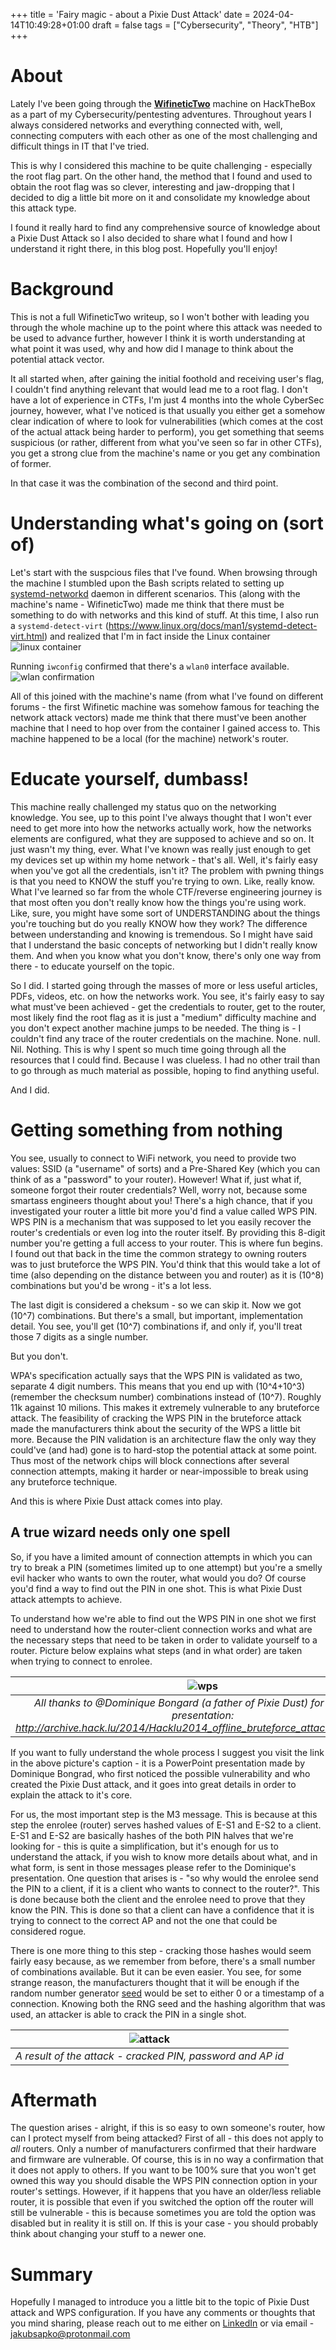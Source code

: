 +++
title = 'Fairy magic - about a Pixie Dust Attack'
date = 2024-04-14T10:49:28+01:00
draft = false 
tags = ["Cybersecurity", "Theory", "HTB"]
+++

# About

Lately I've been going through the **[WifineticTwo](https://app.hackthebox.com/machines/WifineticTwo)** machine on HackTheBox as a part of my Cybersecurity/pentesting adventures. Throughout years I always considered networks and everything connected with, well, connecting computers with each other as one of the most challenging and difficult things in IT that I've tried.

This is why I considered this machine to be quite challenging - especially the root flag part. On the other hand, the method that I found and used to obtain the root flag was so clever, interesting and jaw-dropping that I decided to dig a little bit more on it and consolidate my knowledge about this attack type.

I found it really hard to find any comprehensive source of knowledge about a Pixie Dust Attack so I also decided to share what I found and how I understand it right there, in this blog post. Hopefully you'll enjoy!

# Background

This is not a full WifineticTwo writeup, so I won't bother with leading you through the whole machine up to the point where this attack was needed to be used to advance further, however I think it is worth understanding at what point it was used, why and how did I manage to think about the potential attack vector.

It all started when, after gaining the initial foothold and receiving user's flag, I couldn't find anything relevant that would lead me to a root flag. I don't have a lot of experience in CTFs, I'm just 4 months into the whole CyberSec journey, however, what I've noticed is that usually you either get a somehow clear indication of where to look for vulnerabilities (which comes at the cost of the actual attack being harder to perform), you get something that seems suspicious (or rather, different from what you've seen so far in other CTFs), you get a strong clue from the machine's name or you get any combination of former.

In that case it was the combination of the second and third point.

# Understanding what's going on (sort of)

Let's start with the suspcious files that I've found. 
When browsing through the machine I stumbled upon the Bash scripts related to setting up [systemd-networkd](https://wiki.archlinux.org/title/systemd-networkd) daemon in different scenarios. 
This (along with the machine's name - WifineticTwo) made me think that there must be something to do with networks and this kind of stuff. 
At this time, I also run a ```systemd-detect-virt``` (https://www.linux.org/docs/man1/systemd-detect-virt.html) and realized that I'm in fact inside the Linux container ![linux container](/linux_container.png)



Running ```iwconfig``` confirmed that there's a ```wlan0``` interface available. ![wlan confirmation](/wlan.png)


All of this joined with the machine's name (from what I've found on different forums - the first Wifinetic machine was somehow famous for teaching the network attack vectors) made me think that there must've been another machine that I need to hop over from the container I gained access to.
This machine happened to be a local (for the machine) network's router.


# Educate yourself, dumbass!

This machine really challenged my status quo on the networking knowledge. You see, up to this point I've always thought that I won't ever need to get more into how the networks actually work, how the networks elements are configured, what they are supposed to achieve and so on.
It just wasn't my thing, ever. What I've known was really just enough to get my devices set up within my home network - that's all. Well, it's fairly easy when you've got all the credentials, isn't it?
The problem with pwning things is that you need to KNOW the stuff you're trying to own. Like, really know. What I've learned so far from the whole CTF/reverse engineering journey is that most often you don't really know how the things you're using work.
Like, sure, you might have some sort of UNDERSTANDING about the things you're touching but do you really KNOW how they work? The difference between understanding and knowing is tremendous. So I might have said that I understand the basic concepts of networking but I didn't really know them.
And when you know what you don't know, there's only one way from there - to educate yourself on the topic.

So I did. I started going through the masses of more or less useful articles, PDFs, videos, etc. on how the networks work. You see, it's fairly easy to say what must've been achieved - get the credentials to router, get to the router, most likely find the root flag as it is just a "medium" difficulty machine and you don't expect another machine jumps to be needed. The thing is - I couldn't find any trace of the router credentials on the machine. None. null. Nil. Nothing.
This is why I spent so much time going through all the resources that I could find. Because I was clueless. I had no other trail than to go through as much material as possible, hoping to find anything useful.

And I did.

# Getting something from nothing

You see, usually to connect to WiFi network, you need to provide two values: SSID (a "username" of sorts) and a Pre-Shared Key (which you can think of as a "password" to your router).
However! What if, just what if, someone forgot their router credentials? Well, worry not, because some smartass engineers thought about you! There's a high chance, that if you investigated your router a little bit more you'd find a value called WPS PIN.
WPS PIN is a mechanism that was supposed to let you easily recover the router's credentials or even log into the router itself. By providing this 8-digit number you're getting a full access to your router. This is where fun begins.
I found out that back in the time the common strategy to owning routers was to just bruteforce the WPS PIN. You'd think that this would take a lot of time (also depending on the distance between you and router) as it is \(10^8\) combinations but you'd be wrong - it's a lot less.

The last digit is considered a cheksum - so we can skip it. Now we got \(10^7\) combinations. But there's a small, but important, implementation detail. You see, you'll get \(10^7\) combinations if, and only if, you'll treat those 7 digits as a single number. 

But you don't.

WPA's specification actually says that the WPS PIN is validated as two, separate 4 digit numbers. This means that you end up with \(10^4+10^3\) (remember the checksum number) combinations instead of \(10^7\). Roughly 11k against 10 milions. This makes it extremely vulnerable to any bruteforce attack.
The feasibility of cracking the WPS PIN in the bruteforce attack made the manufacturers think about the security of the WPS a little bit more. Because the PIN validation is an architecture flaw the only way they could've (and had) gone is to hard-stop the potential attack at some point. Thus most of the network chips will block connections after several connection attempts, making it harder or near-impossible to break using any bruteforce technique.

And this is where Pixie Dust attack comes into play.

## A true wizard needs only one spell

So, if you have a limited amount of connection attempts in which you can try to break a PIN (sometimes limited up to one attempt) but you're a smelly evil hacker who wants to own the router, what would you do? Of course you'd find a way to find out the PIN in one shot. This is what Pixie Dust attack attempts to achieve.

To understand how we're able to find out the WPS PIN in one shot we first need to understand how the router-client connection works and what are the necessary steps that need to be taken in order to validate yourself to a router.
Picture below explains what steps (and in what order) are taken when trying to connect to enrolee.

| ![wps](/wps2.png) |
|:--:|
| *All thanks to @Dominique Bongard (a father of Pixie Dust) for this great presentation: http://archive.hack.lu/2014/Hacklu2014_offline_bruteforce_attack_on_wps.pdf* |

If you want to fully understand the whole process I suggest you visit the link in the above picture's caption - it is a PowerPoint presentation made by Dominique Bongrad, who first noticed the possible vulnerability and who created the Pixie Dust attack, and it goes into great details in order to explain the attack to it's core.

For us, the most important step is the M3 message. This is because at this step the enrolee (router) serves hashed values of E-S1 and E-S2 to a client. E-S1 and E-S2 are basically hashes of the both PIN halves that we're looking for - this is quite a simplification, but it's enough for us to understand the attack, if you wish to know more details about what, and in what form, is sent in those messages please refer to the Dominique's presentation.
One question that arises is - "so why would the enrolee send the PIN to a client, if it is a client who wants to connect to the router?". This is done because both the client and the enrolee need to prove that they know the PIN. This is done so that a client can have a
confidence that it is trying to connect to the correct AP and not the one that could be considered rogue.

There is one more thing to this step - cracking those hashes would seem fairly easy because, as we remember from before, there's a small number of combinations available. But it can be even easier. You see, for some strange reason, the manufacturers thought that it will be enough if the random number generator [seed](https://en.wikipedia.org/wiki/Random_seed) would be set to either 0 or a timestamp of a connection. Knowing both the RNG seed and the hashing algorithm that was used, an attacker is able to crack the PIN in a single shot.

| ![attack](/attack2.png) |
|:--:|
| *A result of the attack - cracked PIN, password and AP id* |

# Aftermath

The question arises - alright, if this is so easy to own someone's router, how can I protect myself from being attacked? First of all - this does not apply to _all_ routers. Only a number of manufacturers confirmed that their hardware and firmware are vulnerable. Of course, this is in no way a confirmation that it does not apply to others.
If you want to be 100% sure that you won't get owned this way you should disable the WPS PIN connection option in your router's settings. However, if it happens that you have an older/less reliable router, it is possible that even if you switched the option off the router will still be vulnerable - this is because sometimes you are told the option was disabled but in reality it is still on.
If this is your case - you should probably think about changing your stuff to a newer one.

# Summary

Hopefully I managed to introduce you a little bit to the topic of Pixie Dust attack and WPS configuration. If you have any comments or thoughts that you mind sharing, please reach out to me either on [LinkedIn](https://www.linkedin.com/in/jakub-sapko/) or via email - jakubsapko@protonmail.com
